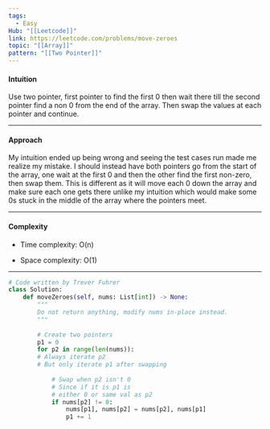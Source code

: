 ```yaml
---
tags:
  - Easy
Hub: "[[Leetcode]]"
link: https://leetcode.com/problems/move-zeroes
topic: "[[Array]]"
pattern: "[[Two Pointer]]"
---
```

#### Intuition
<!-- Describe your first thoughts on how to solve this problem. -->
Use two pointer, first pointer to find the first 0 then wait there till the second pointer find a non 0 from the end of the array. Then swap the values at each pointer and continue.

--- 
#### Approach
<!-- Describe your approach to solving the problem. -->
My intuition ended up being wrong and seeing the test cases run made me realize my mistake. I should instead have both pointers go from the start of the array, one wait at the first 0 and then the other find the first non-zero, then swap them. This is different as it will move each 0 down the array and make sure each one gets there unlike my intuition which would make some 0s stuck in the middle of the array where the pointers meet.

--- 
#### Complexity
- Time complexity:
	O(n)

- Space complexity:
	O(1)

--- 
```python
# Code written by Trever Fuhrer
class Solution:
	def moveZeroes(self, nums: List[int]) -> None:
		"""
		Do not return anything, modify nums in-place instead.
		"""
		
		# Create two pointers
		p1 = 0
		for p2 in range(len(nums)):
		# Always iterate p2
		# But only iterate p1 after swapping
		
			# Swap when p2 isn't 0
			# Since if it is p1 is 
			# either 0 or same val as p2
			if nums[p2] != 0:
				nums[p1], nums[p2] = nums[p2], nums[p1]
				p1 += 1
```